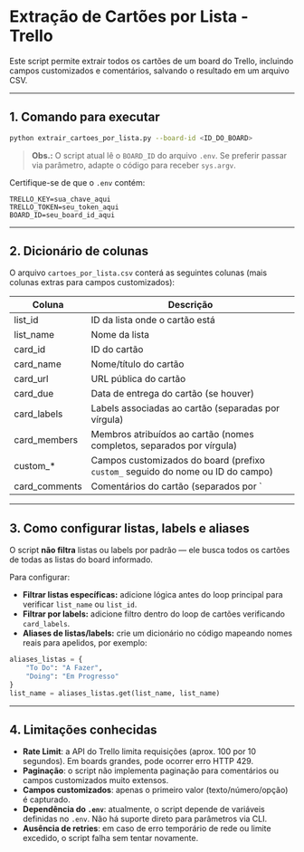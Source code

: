 # Extração de Cartões por Lista - Trello

Este script permite extrair todos os cartões de um board do Trello, incluindo campos customizados e comentários, salvando o resultado em um arquivo CSV.

---

## 1. Comando para executar

```bash
python extrair_cartoes_por_lista.py --board-id <ID_DO_BOARD>
```

> **Obs.:** O script atual lê o `BOARD_ID` do arquivo `.env`. Se preferir passar via parâmetro, adapte o código para receber `sys.argv`.

Certifique-se de que o `.env` contém:

```dotenv
TRELLO_KEY=sua_chave_aqui
TRELLO_TOKEN=seu_token_aqui
BOARD_ID=seu_board_id_aqui
```

---

## 2. Dicionário de colunas

O arquivo `cartoes_por_lista.csv` conterá as seguintes colunas (mais colunas extras para campos customizados):

| Coluna             | Descrição |
|--------------------|-----------|
| list_id            | ID da lista onde o cartão está |
| list_name          | Nome da lista |
| card_id            | ID do cartão |
| card_name          | Nome/título do cartão |
| card_url           | URL pública do cartão |
| card_due           | Data de entrega do cartão (se houver) |
| card_labels        | Labels associadas ao cartão (separadas por vírgula) |
| card_members       | Membros atribuídos ao cartão (nomes completos, separados por vírgula) |
| custom_*           | Campos customizados do board (prefixo `custom_` seguido do nome ou ID do campo) |
| card_comments      | Comentários do cartão (separados por ` | `) |

---

## 3. Como configurar listas, labels e aliases

O script **não filtra** listas ou labels por padrão — ele busca todos os cartões de todas as listas do board informado.

Para configurar:
- **Filtrar listas específicas:** adicione lógica antes do loop principal para verificar `list_name` ou `list_id`.
- **Filtrar por labels:** adicione filtro dentro do loop de cartões verificando `card_labels`.
- **Aliases de listas/labels:** crie um dicionário no código mapeando nomes reais para apelidos, por exemplo:

```python
aliases_listas = {
    "To Do": "A Fazer",
    "Doing": "Em Progresso"
}
list_name = aliases_listas.get(list_name, list_name)
```

---

## 4. Limitações conhecidas

- **Rate Limit**: a API do Trello limita requisições (aprox. 100 por 10 segundos). Em boards grandes, pode ocorrer erro HTTP 429.
- **Paginação**: o script não implementa paginação para comentários ou campos customizados muito extensos.
- **Campos customizados**: apenas o primeiro valor (texto/número/opção) é capturado.
- **Dependência do `.env`**: atualmente, o script depende de variáveis definidas no `.env`. Não há suporte direto para parâmetros via CLI.
- **Ausência de retries**: em caso de erro temporário de rede ou limite excedido, o script falha sem tentar novamente.
